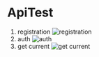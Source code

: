 # ApiTest
1. registration
 ![registration](https://github.com/Garkusha-Mikhail/ApiTest/assets/116021708/1630e886-60a8-4625-903a-dee78bf153ea)
2. auth
![auth](https://github.com/Garkusha-Mikhail/ApiTest/assets/116021708/c315bb96-b474-49c1-a705-16b378ead79a)
3. get current
   ![get current](https://github.com/Garkusha-Mikhail/ApiTest/assets/116021708/ccf63563-8ec1-4c46-aa4d-b1b34832ced7)
